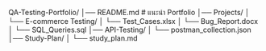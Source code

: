 QA-Testing-Portfolio/
│── README.md                # แนะนำ Portfolio
│── Projects/
│   └── E-commerce Testing/
│       └── Test_Cases.xlsx
│       └── Bug_Report.docx
│       └── SQL_Queries.sql
│── API-Testing/
│   └── postman_collection.json
│── Study-Plan/
│   └── study_plan.md
